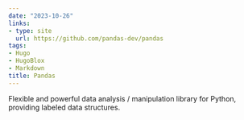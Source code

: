 ```yaml
---
date: "2023-10-26"
links:
- type: site
  url: https://github.com/pandas-dev/pandas
tags:
- Hugo
- HugoBlox
- Markdown
title: Pandas
---
```


Flexible and powerful data analysis / manipulation library for Python, providing labeled data structures.

<!--more-->
